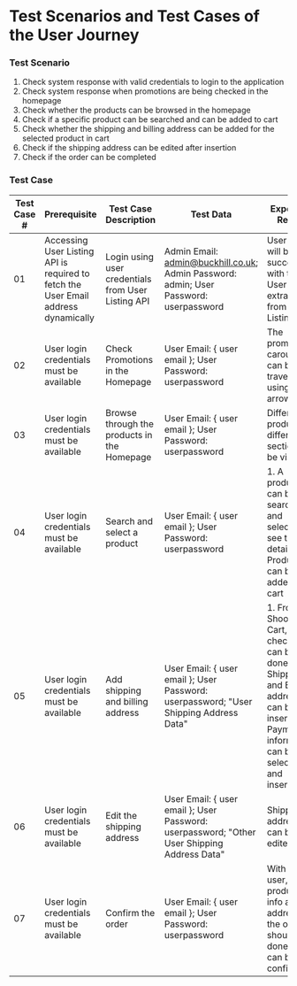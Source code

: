 # Test Scenarios and Test Cases of the User Journey 
### Test Scenario

1. Check system response with valid credentials to login to the application
2. Check system response when promotions are being checked in the homepage
3. Check whether the products can be browsed in the homepage
4. Check if a specific product can be searched and can be added to cart
5. Check whether the shipping and billing address can be added for the selected product in cart
6. Check if the shipping address can be edited after insertion
7. Check if the order can be completed

### Test Case
| Test Case # | Prerequisite | Test Case Description | Test Data | Expected Result | Actual Result | Pass/Fail |
| --- | --- | --- | --- | --- | --- | --- |
| 01 | Accessing User Listing API is required to fetch the User Email address dynamically | Login using user credentials from User Listing API | Admin Email: admin@buckhill.co.uk; Admin Password: admin; User Password: userpassword | User login will be successful with the User Email extracted from User Listing API | User login is successful with the User Email extracted from User Listing API | Passed |
| 02 | User login credentials must be available | Check Promotions in the Homepage | User Email: { user email }; User Password: userpassword | The promotions carousel can be traversed using the arrow keys | The promotions carousel can be traversed using the arrow keys | Passed |
| 03 | User login credentials must be available | Browse through the products in the Homepage | User Email: { user email }; User Password: userpassword | Different products in different section will be visible | Different products in different section is visible | Passed |
| 04 | User login credentials must be available | Search and select a product | User Email: { user email }; User Password: userpassword | 1. A product can be searched and selected to see the details 2. Product can be added to cart | 1. A product can be searched and selected to see the details 2. Product can be added to cart | Passed |
| 05 | User login credentials must be available | Add shipping and billing address | User Email: { user email }; User Password: userpassword; "User Shipping Address Data" | 1. From the Shooping Cart, checkpout can be done 2. Shipping and Billing address can be inserted 3. Payment information can be selected and inserted | 1. From the Shooping Cart, checkpout can be done 2. Shipping and Billing address can be inserted 3. Payment information can be selected and inserted | Passed |
| 06 | User login credentials must be available | Edit the shipping address | User Email: { user email }; User Password: userpassword; "Other User Shipping Address Data" | Shipping address can be edited | Shipping address can be edited | Passed |
| 07 | User login credentials must be available | Confirm the order | User Email: { user email }; User Password: userpassword | With all the user, product info and address, the order should be done and can be confirmed | The order got failed to confirm | Failed |